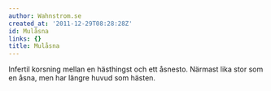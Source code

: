 ```yaml
---
author: Wahnstrom.se
created_at: '2011-12-29T08:28:28Z'
id: Mulåsna
links: {}
title: Mulåsna
---
```


Infertil korsning mellan en hästhingst och ett åsnesto. Närmast lika stor som en åsna, men har
längre huvud som hästen.